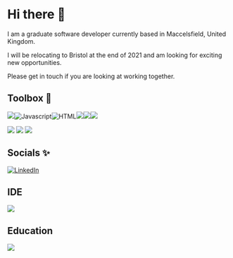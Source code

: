 # Hi there 👋

I am a graduate software developer currently based in Maccelsfield, United Kingdom.

I will be relocating to Bristol at the end of 2021 and am looking for exciting new opportunities.

Please get in touch if you are looking at working together.

## Toolbox   :toolbox:
<img src="https://img.shields.io/badge/CSS-239120?&style=for-the-badge&logo=css3&logoColor=white"><img src="https://img.shields.io/badge/JavaScript-F7DF1E?style=for-the-badge&logo=javascript&logoColor=black" alt="Javascript"><img src="https://img.shields.io/badge/HTML-239120?style=for-the-badge&logo=html5&logoColor=white" alt="HTML"><img src="https://img.shields.io/badge/HTML5-E34F26?style=for-the-badge&logo=html5&logoColor=white"><img src="https://img.shields.io/badge/Sass-CC6699?style=for-the-badge&logo=sass&logoColor=white"><img src="https://img.shields.io/badge/React-20232A?style=for-the-badge&logo=react&logoColor=61DAFB">

<img src ="https://github-readme-stats.vercel.app/api/top-langs/?username=hoopercode">
<img src ="https://github-readme-stats.vercel.app/api?username=hoopercode&show_icons=true">
<img src ="https://komarev.com/ghpvc/?username=hoopercode">



## Socials :sparkles:

<a href="https://www.linkedin.com/in/rob-hooper-74039519/"><img src="https://img.shields.io/badge/LinkedIn-0077B5?style=for-the-badge&logo=linkedin&logoColor=white" alt="LinkedIn"></a>

## IDE

<img src="https://img.shields.io/badge/Visual_Studio_Code-0078D4?style=for-the-badge&logo=visual%20studio%20code&logoColor=white">

## Education

<img src="https://img.shields.io/badge/Udemy-EC5252?style=for-the-badge&logo=Udemy&logoColor=white">


